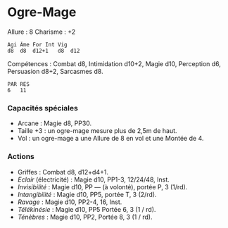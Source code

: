 # Ogre-Mage

Allure : 8
Charisme : +2

	Agi	Âme	For	Int	Vig
	d8	d8	d12+1	d8	d12

Compétences : Combat d8, Intimidation d10+2, Magie d10, Perception d6, Persuasion d8+2, Sarcasmes d8.

	PAR	RES
	6	11

### Capacités spéciales
- Arcane : Magie d8, PP30.
- Taille +3 : un ogre-mage mesure plus de 2,5m de haut.
- Vol : un ogre-mage a une Allure de 8 en vol et une Montée de 4.

### Actions
- Griffes : Combat d8, d12+d4+1.
- _Eclair_ (électricité) : Magie d10, PP1-3, 12/24/48, Inst.
- _Invisibilité_ : Magie d10, PP — (à volonté), portée P, 3 (1/rd).
- _Intangibilité_ : Magie d10, PP5, portée T, 3 (2/rd).
- _Ravage_ : Magie d10, PP2-4, 16, Inst.
- _Télékinésie_ : Magie d10, PP5 Portée 6, 3 (1 / rd).
- _Ténèbres_ : Magie d10, PP2, Portée 8, 3 (1 / rd).